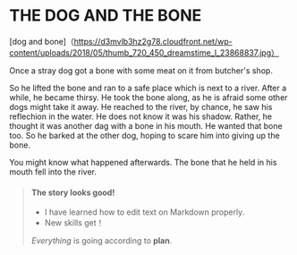 # THE DOG AND THE BONE

[dog and bone]（https://d3mvlb3hz2g78.cloudfront.net/wp-content/uploads/2018/05/thumb_720_450_dreamstime_l_23868837.jpg）

Once a stray dog got a bone with some meat on it from butcher's shop. 

So he lifted the bone and ran to a safe place which is next to a river. After a while, he became thirsy. He took the bone along, as he is afraid some other dogs might take it away. He reached to the river, by chance, he saw his reflechion in the water. He does not know it was his shadow. Rather, he thought it was another dag with a bone in his mouth. He wanted that bone too. So he barked at the other dog, hoping to scare him into giving up the bone. 

You might know what happened afterwards. The bone that he held in his mouth fell into the river.

> #### The story looks good!
>
> - I have learned how to edit text on Markdown properly.
> - New skills get！
>
>  *Everything* is going according to **plan**.